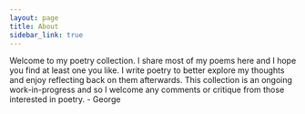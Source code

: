 ```yaml
---
layout: page
title: About
sidebar_link: true
---
```


<p class="message">
Welcome to my poetry collection. I share most of my poems here and I hope you find at least one you like. I write poetry to better explore my thoughts and enjoy reflecting back on them afterwards. This collection is an ongoing work-in-progress and so I welcome any comments or critique from those interested in poetry.
- George
</p>
